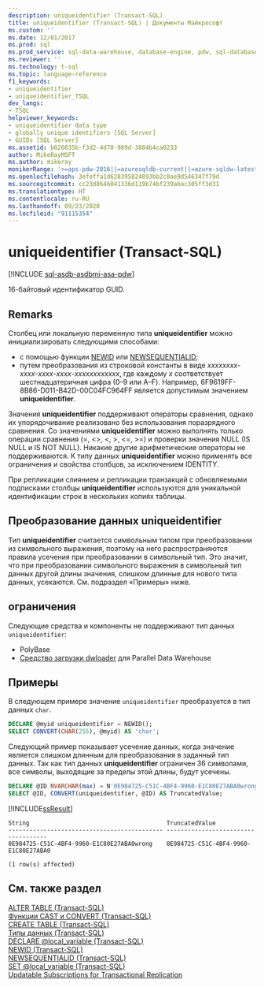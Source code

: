 ```yaml
---
description: uniqueidentifier (Transact-SQL)
title: uniqueidentifier (Transact-SQL) | Документы Майкрософт
ms.custom: ''
ms.date: 12/01/2017
ms.prod: sql
ms.prod_service: sql-data-warehouse, database-engine, pdw, sql-database
ms.reviewer: ''
ms.technology: t-sql
ms.topic: language-reference
f1_keywords:
- uniqueidentifier
- uniqueidentifier_TSQL
dev_langs:
- TSQL
helpviewer_keywords:
- uniqueidentifier data type
- globally unique identifiers [SQL Server]
- GUIDs [SQL Server]
ms.assetid: b026035b-f3d2-4d70-989d-3884b4ca0233
author: MikeRayMSFT
ms.author: mikeray
monikerRange: '>=aps-pdw-2016||=azuresqldb-current||=azure-sqldw-latest||>=sql-server-2016||=sqlallproducts-allversions||>=sql-server-linux-2017||=azuresqldb-mi-current'
ms.openlocfilehash: 3efeffa1d628395824893bb2c0ae9d546347f79d
ms.sourcegitcommit: cc23d8646041336d119b74bf239a6ac305ff3d31
ms.translationtype: HT
ms.contentlocale: ru-RU
ms.lasthandoff: 09/23/2020
ms.locfileid: "91115354"
---
```

# <a name="uniqueidentifier-transact-sql"></a>uniqueidentifier (Transact-SQL)
[!INCLUDE [sql-asdb-asdbmi-asa-pdw](../../includes/applies-to-version/sql-asdb-asdbmi-asa-pdw.md)]

16-байтовый идентификатор GUID.
  
## <a name="remarks"></a>Remarks  
Столбец или локальную переменную типа **uniqueidentifier** можно инициализировать следующими способами:
-   с помощью функции [NEWID](../../t-sql/functions/newid-transact-sql.md) или [NEWSEQUENTIALID](../../t-sql/functions/newsequentialid-transact-sql.md);    
-   путем преобразования из строковой константы в виде *xxxxxxxx*-*xxxx*-*xxxx*-*xxxx*-*xxxxxxxxxxxx*, где каждому *x* соответствует шестнадцатеричная цифра (0–9 или A–F). Например, 6F9619FF-8B86-D011-B42D-00C04FC964FF является допустимым значением **uniqueidentifier**.  
  
Значения **uniqueidentifier** поддерживают операторы сравнения, однако их упорядочивание реализовано без использования поразрядного сравнения. Со значениями **uniqueidentifier** можно выполнять только операции сравнения (=, <>, \<, >, \<=, >=) и проверки значения NULL (IS NULL и IS NOT NULL). Никакие другие арифметические операторы не поддерживаются. К типу данных **uniqueidentifier** можно применять все ограничения и свойства столбцов, за исключением IDENTITY.
  
При репликации слиянием и репликации транзакций с обновляемыми подписками столбцы **uniqueidentifier** используются для уникальной идентификации строк в нескольких копиях таблицы.
  
## <a name="converting-uniqueidentifier-data"></a>Преобразование данных uniqueidentifier  
Тип **uniqueidentifier** считается символьным типом при преобразовании из символьного выражения, поэтому на него распространяются правила усечения при преобразовании в символьный тип. Это значит, что при преобразовании символьного выражения в символьный тип данных другой длины значения, слишком длинные для нового типа данных, усекаются. См. подраздел «Примеры» ниже.
  
## <a name="limitations-and-restrictions"></a>ограничения

Следующие средства и компоненты не поддерживают тип данных `uniqueidentifier`:
- PolyBase
- [Средство загрузки dwloader](https://msdn.microsoft.com/sql/analytics-platform-system/dwloader) для Parallel Data Warehouse

## <a name="examples"></a>Примеры  
В следующем примере значение `uniqueidentifier` преобразуется в тип данных `char`.
  
```sql
DECLARE @myid uniqueidentifier = NEWID();  
SELECT CONVERT(CHAR(255), @myid) AS 'char';  
```  
  
Следующий пример показывает усечение данных, когда значение является слишком длинным для преобразования в заданный тип данных. Так как тип данных **uniqueidentifier** ограничен 36 символами, все символы, выходящие за пределы этой длины, будут усечены.
  
```sql
DECLARE @ID NVARCHAR(max) = N'0E984725-C51C-4BF4-9960-E1C80E27ABA0wrong';  
SELECT @ID, CONVERT(uniqueidentifier, @ID) AS TruncatedValue;  
```  
  
[!INCLUDE[ssResult](../../includes/ssresult-md.md)]
  
```
String                                       TruncatedValue  
-------------------------------------------- ------------------------------------  
0E984725-C51C-4BF4-9960-E1C80E27ABA0wrong    0E984725-C51C-4BF4-9960-E1C80E27ABA0  
  
(1 row(s) affected)  
```  
  
## <a name="see-also"></a>См. также раздел
[ALTER TABLE (Transact-SQL)](../../t-sql/statements/alter-table-transact-sql.md)  
[Функции CAST и CONVERT (Transact-SQL)](../../t-sql/functions/cast-and-convert-transact-sql.md)  
[CREATE TABLE (Transact-SQL)](../../t-sql/statements/create-table-transact-sql.md)  
[Типы данных (Transact-SQL)](../../t-sql/data-types/data-types-transact-sql.md)  
[DECLARE @local_variable &#40;Transact-SQL&#41;](../../t-sql/language-elements/declare-local-variable-transact-sql.md)  
[NEWID (Transact-SQL)](../../t-sql/functions/newid-transact-sql.md)  
[NEWSEQUENTIALID (Transact-SQL)](../../t-sql/functions/newsequentialid-transact-sql.md)    
[SET @local_variable &#40;Transact-SQL&#41;](../../t-sql/language-elements/set-local-variable-transact-sql.md)  
[Updatable Subscriptions for Transactional Replication](../../relational-databases/replication/transactional/updatable-subscriptions-for-transactional-replication.md)
  
  
